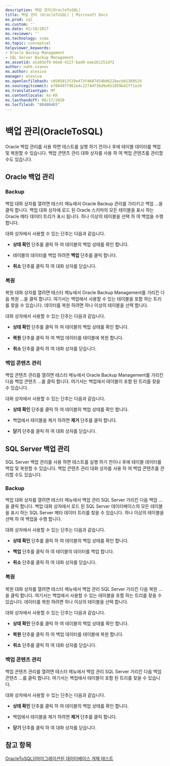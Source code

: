 ```yaml
---
description: 백업 관리(OracleToSQL)
title: 백업 관리 (OracleToSQL) | Microsoft Docs
ms.prod: sql
ms.custom: ''
ms.date: 01/19/2017
ms.reviewer: ''
ms.technology: ssma
ms.topic: conceptual
helpviewer_keywords:
- Oracle Backup Management
- SQL Server Backup Management
ms.assetid: a1a03ef9-b6e8-4127-bad0-eae261251472
author: nahk-ivanov
ms.author: alexiva
manager: alexiva
ms.openlocfilehash: c0505913f29e473f4687454b8622becb01389519
ms.sourcegitcommit: e700497f962e4c2274df16d9e651059b42ff1a10
ms.translationtype: MT
ms.contentlocale: ko-KR
ms.lasthandoff: 08/17/2020
ms.locfileid: "88480465"
---
```

# <a name="managing-backups-oracletosql"></a>백업 관리(OracleToSQL)
Oracle 백업 관리를 사용 하면 테스트를 실행 하기 전이나 후에 테이블 데이터를 백업 및 복원할 수 있습니다. 백업 콘텐츠 관리 대화 상자를 사용 하 여 백업 콘텐츠를 관리할 수도 있습니다.  
  
## <a name="oracle-backup-management"></a>Oracle 백업 관리  
  
### <a name="backup"></a>Backup  
백업 대화 상자를 열려면 테스터 메뉴에서 Oracle Backup 관리를 가리키고 백업 ...을 클릭 합니다. 백업 대화 상자에 로드 된 Oracle 스키마의 모든 테이블을 표시 하는 Oracle 메타 데이터 트리가 표시 됩니다. 하나 이상의 테이블을 선택 하 여 백업을 수행 합니다.  
  
대화 상자에서 사용할 수 있는 단추는 다음과 같습니다.  
  
-   **상태 확인** 단추를 클릭 하 여 테이블의 백업 상태를 확인 합니다.  
  
-   테이블의 데이터를 백업 하려면 **백업** 단추를 클릭 합니다.  
  
-   **취소** 단추를 클릭 하 여 대화 상자를 닫습니다.  
  
### <a name="restore"></a>복원  
복원 대화 상자를 열려면 테스터 메뉴에서 Oracle Backup Management를 가리킨 다음 복원 ...을 클릭 합니다. 여기서는 백업에서 사용할 수 있는 테이블을 포함 하는 트리를 찾을 수 있습니다. 데이터를 복원 하려면 하나 이상의 테이블을 선택 합니다.  
  
대화 상자에서 사용할 수 있는 단추는 다음과 같습니다.  
  
-   **상태 확인** 단추를 클릭 하 여 테이블의 백업 상태를 확인 합니다.  
  
-   **복원** 단추를 클릭 하 여 백업 데이터를 테이블에 복원 합니다.  
  
-   **취소** 단추를 클릭 하 여 대화 상자를 닫습니다.  
  
### <a name="managing-backup-contents"></a>백업 콘텐츠 관리  
백업 콘텐츠 관리를 열려면 테스터 메뉴에서 Oracle Backup Management를 가리킨 다음 백업 콘텐츠 ...를 클릭 합니다. 여기서는 백업에서 테이블이 포함 된 트리를 찾을 수 있습니다.  
  
대화 상자에서 사용할 수 있는 단추는 다음과 같습니다.  
  
-   **상태 확인** 단추를 클릭 하 여 테이블의 백업 상태를 확인 합니다.  
  
-   백업에서 테이블을 제거 하려면 **제거** 단추를 클릭 합니다.  
  
-   **닫기** 단추를 클릭 하 여 대화 상자를 닫습니다.  
  
## <a name="sql-server-backup-management"></a>SQL Server 백업 관리  
SQL Server 백업 관리를 사용 하면 테스트를 실행 하기 전이나 후에 테이블 데이터를 백업 및 복원할 수 있습니다. 백업 콘텐츠 관리 대화 상자를 사용 하 여 백업 콘텐츠를 관리할 수도 있습니다.  
  
### <a name="backup"></a>Backup  
백업 대화 상자를 열려면 테스터 메뉴에서 백업 관리 SQL Server 가리킨 다음 백업 ...을 클릭 합니다. 백업 대화 상자에서 로드 된 SQL Server 데이터베이스의 모든 테이블을 표시 하는 SQL Server 메타 데이터 트리를 찾을 수 있습니다. 하나 이상의 테이블을 선택 하 여 백업을 수행 합니다.  
  
대화 상자에서 사용할 수 있는 단추는 다음과 같습니다.  
  
-   **상태 확인** 단추를 클릭 하 여 테이블의 백업 상태를 확인 합니다.  
  
-   **백업** 단추를 클릭 하 여 테이블의 데이터를 백업 합니다.  
  
-   **취소** 단추를 클릭 하 여 대화 상자를 닫습니다.  
  
### <a name="restore"></a>복원  
복원 대화 상자를 열려면 테스터 메뉴에서 백업 관리 SQL Server 가리킨 다음 복원 ...을 클릭 합니다. 여기서는 백업에서 사용할 수 있는 테이블을 포함 하는 트리를 찾을 수 있습니다. 데이터를 복원 하려면 하나 이상의 테이블을 선택 합니다.  
  
대화 상자에서 사용할 수 있는 단추는 다음과 같습니다.  
  
-   **상태 확인** 단추를 클릭 하 여 테이블의 백업 상태를 확인 합니다.  
  
-   **복원** 단추를 클릭 하 여 백업 데이터를 테이블에 복원 합니다.  
  
-   **취소** 단추를 클릭 하 여 대화 상자를 닫습니다.  
  
### <a name="managing-backup-contents"></a>백업 콘텐츠 관리  
백업 콘텐츠 관리를 열려면 테스터 메뉴에서 백업 관리 SQL Server 가리킨 다음 백업 콘텐츠 ...를 클릭 합니다. 여기서는 백업에서 테이블이 포함 된 트리를 찾을 수 있습니다.  
  
대화 상자에서 사용할 수 있는 단추는 다음과 같습니다.  
  
-   **상태 확인** 단추를 클릭 하 여 테이블의 백업 상태를 확인 합니다.  
  
-   백업에서 테이블을 제거 하려면 **제거** 단추를 클릭 합니다.  
  
-   **닫기** 단추를 클릭 하 여 대화 상자를 닫습니다.  
  
## <a name="see-also"></a>참고 항목  
[OracleToSQL&#41;&#40;마이그레이션된 데이터베이스 개체 테스트 ](../../ssma/oracle/testing-migrated-database-objects-oracletosql.md)  
  
